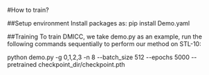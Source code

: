 #How to train?

##Setup environment
Install packages as:
pip install Demo.yaml

##Training
To train DMICC, we take demo.py as an example, run the following commands sequentially to perform our method on STL-10:

python demo.py -g 0,1,2,3 -n 8 --batch_size 512 --epochs 5000 --pretrained checkpoint_dir/checkpoint.pth